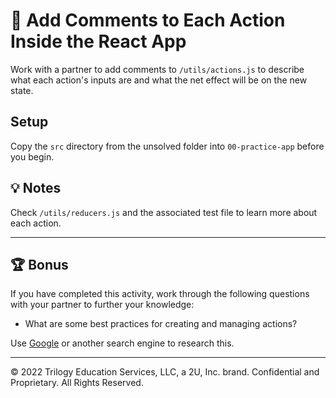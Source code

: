 # 📐 Add Comments to Each Action Inside the React App

Work with a partner to add comments to `/utils/actions.js` to describe what each action's inputs are and what the net effect will be on the new state.

## Setup

Copy the `src` directory from the unsolved folder into `00-practice-app` before you begin.

## 💡 Notes

Check `/utils/reducers.js` and the associated test file to learn more about each action.

---

## 🏆 Bonus

If you have completed this activity, work through the following questions with your partner to further your knowledge:

* What are some best practices for creating and managing actions?

Use [Google](https://www.google.com) or another search engine to research this.

---
© 2022 Trilogy Education Services, LLC, a 2U, Inc. brand. Confidential and Proprietary. All Rights Reserved.
